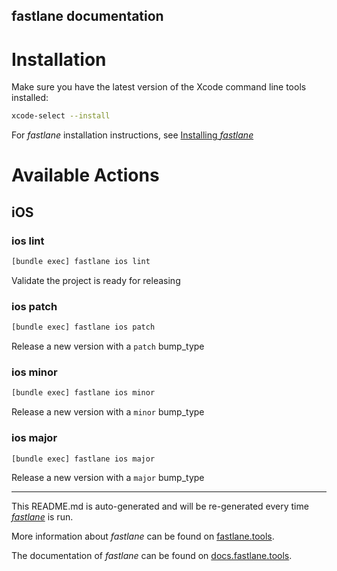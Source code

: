 fastlane documentation
----

# Installation

Make sure you have the latest version of the Xcode command line tools installed:

```sh
xcode-select --install
```

For _fastlane_ installation instructions, see [Installing _fastlane_](https://docs.fastlane.tools/#installing-fastlane)

# Available Actions

## iOS

### ios lint

```sh
[bundle exec] fastlane ios lint
```

Validate the project is ready for releasing

### ios patch

```sh
[bundle exec] fastlane ios patch
```

Release a new version with a `patch` bump_type

### ios minor

```sh
[bundle exec] fastlane ios minor
```

Release a new version with a `minor` bump_type

### ios major

```sh
[bundle exec] fastlane ios major
```

Release a new version with a `major` bump_type

----

This README.md is auto-generated and will be re-generated every time [_fastlane_](https://fastlane.tools) is run.

More information about _fastlane_ can be found on [fastlane.tools](https://fastlane.tools).

The documentation of _fastlane_ can be found on [docs.fastlane.tools](https://docs.fastlane.tools).
